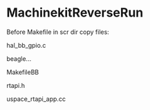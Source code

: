 # MachinekitReverseRun

Before Makefile in scr dir copy files:

hal_bb_gpio.c

beagle...

MakefileBB

rtapi.h

uspace_rtapi_app.cc
